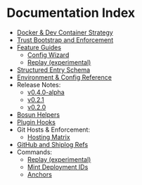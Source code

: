 # Documentation Index

- [Docker & Dev Container Strategy](docker.md)
- [Trust Bootstrap and Enforcement](TRUST.md)
- [Feature Guides](features)
  - [Config Wizard](features/config.md)
  - [Replay (experimental)](features/replay.md)
- [Structured Entry Schema](reference/json-schema.md)
- [Environment & Config Reference](reference/env.md)
- Release Notes:
  - [v0.4.0-alpha](releases/v0.4.0-alpha.md)
  - [v0.2.1](releases/v0.2.1.md)
  - [v0.2.0](releases/v0.2.0.md)
- [Bosun Helpers](bosun)
- [Plugin Hooks](plugins.md)
- Git Hosts & Enforcement:
  - [Hosting Matrix](hosting/matrix.md)
 - [GitHub and Shiplog Refs](hosting/github.md)
 - Commands:
   - [Replay (experimental)](commands/replay.md)
   - [Mint Deployment IDs](commands/deploy-id.md)
   - [Anchors](commands/anchor.md)
